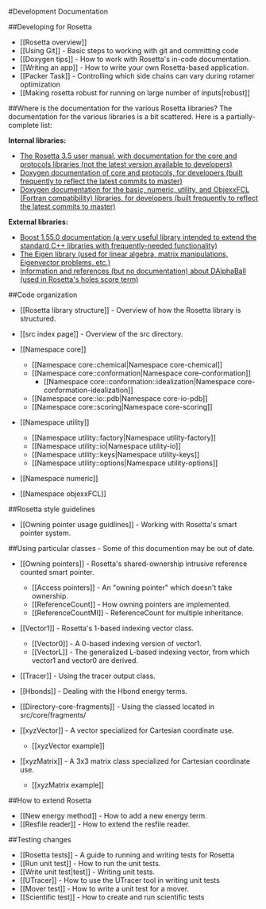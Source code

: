 #Development Documentation

##Developing for Rosetta

- [[Rosetta overview]]
- [[Using Git]] - Basic steps to working with git and committing code 
- [[Doxygen tips]] - How to work with Rosetta's in-code documentation.
- [[Writing an app]] - How to write your own Rosetta-based application.
- [[Packer Task]] - Controlling which side chains can vary during rotamer optimization 
- [[Making rosetta robust for running on large number of inputs|robust]]

##Where is the documentation for the various Rosetta libraries?
The documentation for the various libraries is a bit scattered.  Here is a partially-complete list:

**Internal libraries:**

- [The Rosetta 3.5 user manual, with documentation for the core and protocols libraries (not the latest version available to developers)](https://www.rosettacommons.org/manuals/archive/rosetta3.5_user_guide/)
- [Doxygen documentation of core and protocols, for developers (built frequently to reflect the latest commits to master)](http://graylab.jhu.edu/Rosetta.Developer.Documentation/core+protocols/)
- [Doxygen documentation for the basic, numeric, utility, and ObjexxFCL (Fortran compatibility) libraries, for developers (built frequently to reflect the latest commits to master)](http://graylab.jhu.edu/Rosetta.Developer.Documentation/all_else/)

**External libraries:**

- [Boost 1.55.0 documentation (a very useful library intended to extend the standard C++ libraries with frequently-needed functionality)](http://www.boost.org/doc/libs/1_55_0/)
- [The Eigen library (used for linear algebra, matrix manipulations, Eigenvector problems, etc.)](http://eigen.tuxfamily.org/dox/)
- [Information and references (but no documentation) about DAlphaBall (used in Rosetta's holes score term)](https://simtk.org/project/xml/downloads.xml?group_id=212)


##Code organization
- [[Rosetta library structure]] - Overview of how the Rosetta library is structured.
- [[src index page]] - Overview of the src directory.

- [[Namespace core]]
    * [[Namespace core::chemical|Namespace core-chemical]]
    * [[Namespace core::conformation|Namespace core-conformation]]
        * [[Namespace core::conformation::idealization|Namespace core-conformation-idealization]]
    * [[Namespace core::io::pdb|Namespace core-io-pdb]]
    * [[Namespace core::scoring|Namespace core-scoring]]
- [[Namespace utility]]
    * [[Namespace utility::factory|Namespace utility-factory]]
    * [[Namespace utility::io|Namespace utility-io]]
    * [[Namespace utility::keys|Namespace utility-keys]]
    * [[Namespace utility::options|Namespace utility-options]]
- [[Namespace numeric]]
- [[Namespace objexxFCL]]

##Rosetta style guidelines

- [[Owning pointer usage guidlines]] - Working with Rosetta's smart pointer system.

##Using particular classes - Some of this documention may be out of date.

- [[Owning pointers]] - Rosetta's shared-ownership intrusive reference counted smart pointer.
    * [[Access pointers]] - An "owning pointer" which doesn't take ownership.
    * [[ReferenceCount]] - How owning pointers are implemented.
    * [[ReferenceCountMI]] - ReferenceCount for multiple inheritance.
- [[Vector1]] - Rosetta's 1-based indexing vector class.
    * [[Vector0]] - A 0-based indexing version of vector1.
    * [[VectorL]] - The generalized L-based indexing vector, from which vector1 and vector0 are derived.
- [[Tracer]] - Using the tracer output class.

- [[Hbonds]] - Dealing with the Hbond energy terms.
- [[Directory-core-fragments]] - Using the classed located in src/core/fragments/

- [[xyzVector]] - A vector specialized for Cartesian coordinate use.
    * [[xyzVector example]]
- [[xyzMatrix]] - A 3x3 matrix class specialized for Cartesian coordinate use.
    * [[xyzMatrix example]]

##How to extend Rosetta

- [[New energy method]] - How to add a new energy term.
- [[Resfile reader]] - How to extend the resfile reader.

##Testing changes

- [[Rosetta tests]] - A guide to running and writing tests for Rosetta
- [[Run unit test]] - How to run the unit tests.
- [[Write unit test|test]] - Writing unit tests.
- [[UTracer]] - How to use the UTracer tool in writing unit tests
- [[Mover test]] - How to write a unit test for a mover.  
- [[Scientific test]] - How to create and run scientific tests
